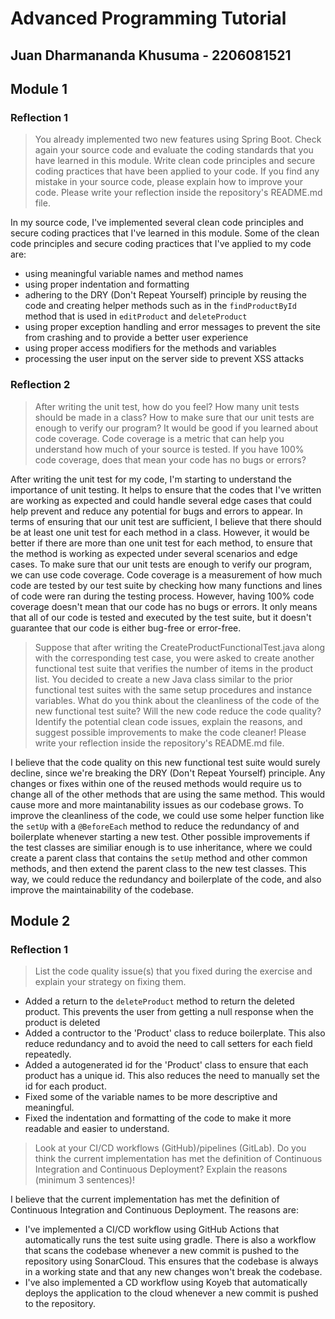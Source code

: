 # Advanced Programming Tutorial
## Juan Dharmananda Khusuma - 2206081521

## Module 1
### Reflection 1
> You already implemented two new features using Spring Boot. Check again your source code and evaluate the coding standards that you have learned in this module. Write clean code principles and secure coding practices that have been applied to your code.  If you find any mistake in your source code, please explain how to improve your code. Please write your reflection inside the repository's README.md file.

In my source code, I've implemented several clean code principles and secure coding practices that I've learned in this module. Some of the clean code principles and secure coding practices that I've applied to my code are:
- using meaningful variable names and method names
- using proper indentation and formatting
- adhering to the DRY (Don't Repeat Yourself) principle by reusing the code and creating helper methods such as in the `findProductById` method that is used in `editProduct` and `deleteProduct`
- using proper exception handling and error messages to prevent the site from crashing and to provide a better user experience
- using proper access modifiers for the methods and variables
- processing the user input on the server side to prevent XSS attacks


### Reflection 2
> After writing the unit test, how do you feel? How many unit tests should be made in a class? How to make sure that our unit tests are enough to verify our program? It would be good if you learned about code coverage. Code coverage is a metric that can help you understand how much of your source is tested. If you have 100% code coverage, does that mean your code has no bugs or errors?

After writing the unit test for my code, I'm starting to understand the importance of unit testing. It helps to ensure that the codes that I've written are working as expected and could handle several edge cases that could help prevent and reduce any potential for bugs and errors to appear. In terms of ensuring that our unit test are sufficient, I believe that there should be at least one unit test for each method in a class. However, it would be better if there are more than one unit test for each method, to ensure that the method is working as expected under several scenarios and edge cases. To make sure that our unit tests are enough to verify our program, we can use code coverage. Code coverage is a measurement of how much code are tested by our test suite by checking how many functions and lines of code were ran during the testing process. However, having 100% code coverage doesn't mean that our code has no bugs or errors. It only means that all of our code is tested and executed by the test suite, but it doesn't guarantee that our code is either bug-free or error-free.

> Suppose that after writing the CreateProductFunctionalTest.java along with the corresponding test case, you were asked to create another functional test suite that verifies the number of items in the product list. You decided to create a new Java class similar to the prior functional test suites with the same setup procedures and instance variables. 
What do you think about the cleanliness of the code of the new functional test suite? Will the new code reduce the code quality? Identify the potential clean code issues, explain the reasons, and suggest possible improvements to make the code cleaner! Please write your reflection inside the repository's README.md file.

I believe that the code quality on this new functional test suite would surely decline, since we're breaking the DRY (Don't Repeat Yourself) principle. Any changes or fixes within one of the reused methods would require us to change all of the other methods that are using the same method. This would cause more and more maintanability issues as our codebase grows. To improve the cleanliness of the code, we could use some helper function like the `setUp` with a `@BeforeEach` method to reduce the redundancy of and boilerplate whenever starting a new test. Other possible improvements if the test classes are similiar enough is to use inheritance, where we could create a parent class that contains the `setUp` method and other common methods, and then extend the parent class to the new test classes. This way, we could reduce the redundancy and boilerplate of the code, and also improve the maintainability of the codebase.

## Module 2
### Reflection 1
> List the code quality issue(s) that you fixed during the exercise and explain your strategy on fixing them.
- Added a return to the `deleteProduct` method to return the deleted product. This prevents the user from getting a null response when the product is deleted
- Added a contructor to the 'Product' class to reduce boilerplate. This also reduce redundancy and to avoid the need to call setters for each field repeatedly.
- Added a autogenerated id for the 'Product' class to ensure that each product has a unique id. This also reduces the need to manually set the id for each product.
- Fixed some of the variable names to be more descriptive and meaningful.
- Fixed the indentation and formatting of the code to make it more readable and easier to understand.

> Look at your CI/CD workflows (GitHub)/pipelines (GitLab). Do you think the current implementation has met the definition of Continuous Integration and Continuous Deployment? Explain the reasons (minimum 3 sentences)!

I believe that the current implementation has met the definition of Continuous Integration and Continuous Deployment. The reasons are:
- I've implemented a CI/CD workflow using GitHub Actions that automatically runs the test suite using gradle. There is also a workflow that scans the codebase whenever a new commit is pushed to the repository using SonarCloud. This ensures that the codebase is always in a working state and that any new changes won't break the codebase.
- I've also implemented a CD workflow using Koyeb that automatically deploys the application to the cloud whenever a new commit is pushed to the repository.